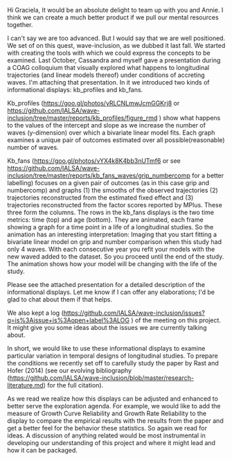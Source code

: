 Hi Graciela,
  It would be an absolute delight to team up with you and Annie.  I think we can create a much better product if we pull our mental resources together. 

I can't say we are too advanced. But I would say that we are well positioned.  We set of on this quest, wave-inclusion, as we dubbed it last fall. We started with creating the tools with which we could express the concepts to be examined. Last October, Cassandra and myself gave a presentation during  a COAG colloquium that visually explored what happens to longitudinal trajectories (and linear models thereof) under conditions of accreting waves.  I'm attaching that presentation. In it we introduced two kinds of informational displays: kb_profiles and kb_fans.  

Kb_profiles (https://goo.gl/photos/yRLCNLmwJcmGGKrj8 or https://github.com/IALSA/wave-inclusion/tree/master/reports/kb_profiles/figure_rmd ) show what happens to the values of the intercept and slope as we increase the number of waves (y-dimension) over which a bivariate linear model fits. Each graph examines a unique pair of outcomes estimated over all possible(reasonable) number of waves. 

Kb_fans (https://goo.gl/photos/vYX4k8K4bb3nUTmf6 or see  https://github.com/IALSA/wave-inclusion/tree/master/reports/kb_fans_waves/grip_numbercomp  for a better labelling) focuses on a given pair of outcomes (as in this case grip and numbercomp) and graphs (1) the smooths of the observed trajectories (2) trajectories reconstructed from the estimated fixed effect and (3) trajectories reconstructed from the factor scores reported by MPlus. These three form the columns. The rows in the kb_fans displays is the two time metrics: time (top)  and age (bottom).  They are animated, each frame showing a graph for a time point in a life of a longitudinal studies. So the animation has an interesting interpretation: Imaging that you start fitting a bivariate linear model on grip and number comparison when this study had only 4 waves. With each consecutive year you refit your models with the new waved added to the dataset. So you proceed until the end of the study. The animation shows how your model will be changing with the life of the study. 

Please see the attached presentation for a detailed description of the informational displays.  Let me know if I can offer any elaborations; I'd be glad to chat about them if that helps. 

We also kept a log (https://github.com/IALSA/wave-inclusion/issues?q=is%3Aissue+is%3Aopen+label%3ALOG ) of the meeting on this project. It might give you some ideas about the issues we are currently talking about. 

In short, we would like to use these informational displays to examine particular variation in temporal designs of longitudinal studies. To prepare the conditions we recently set off to carefully study the paper by Rast and Hofer (2014) (see our evolving bibliography (https://github.com/IALSA/wave-inclusion/blob/master/research-literature.md) for the full citation). 

As we read we realize how this displays can be adjusted and enhanced to better serve the exploration agenda. For example, we would like to add the measure of Growth Curve Reliability and Growth Rate Reliability to the display to compare the empirical results with the results from the paper and get a better feel for the behavior these statistics. So again we read for ideas. A discussion of anything related would be most instrumental in developing our understanding of this project and where it might lead and how it can be packaged. 
